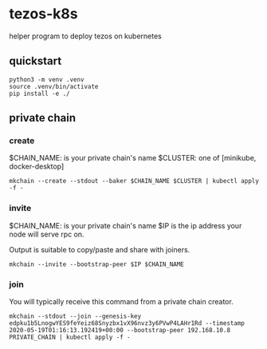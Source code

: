 # tezos-k8s

helper program to deploy tezos on kubernetes

## quickstart

``` shell
python3 -m venv .venv
source .venv/bin/activate
pip install -e ./
```

## private chain

### create
$CHAIN_NAME: is your private chain's name
$CLUSTER: one of [minikube, docker-desktop]

``` shell
mkchain --create --stdout --baker $CHAIN_NAME $CLUSTER | kubectl apply -f -
```

### invite
$CHAIN_NAME: is your private chain's name
$IP is the ip address your node will serve rpc on.

Output is suitable to copy/paste and share with joiners.

``` shell
mkchain --invite --bootstrap-peer $IP $CHAIN_NAME
```

### join
You will typically receive this command from a private chain creator.

``` shell
mkchain --stdout --join --genesis-key edpku1b5LnogwYES9feYeiz68Snyzbx1vX96nvz3y6PVwP4LAHr1Rd --timestamp 2020-05-19T01:16:13.192419+00:00 --bootstrap-peer 192.168.10.8 PRIVATE_CHAIN | kubectl apply -f -
```
